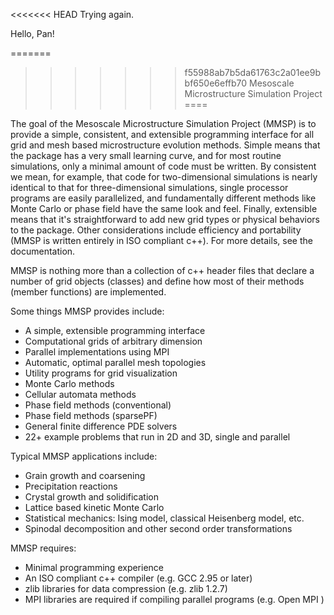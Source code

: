 <<<<<<< HEAD
Trying again.

Hello, Pan!

=======
>>>>>>> f55988ab7b5da61763c2a01ee9bbf650e6effb70
Mesoscale Microstructure Simulation Project
====

The goal of the Mesoscale Microstructure Simulation Project (MMSP) is to provide a simple,
consistent, and extensible programming interface for all grid and mesh based microstructure
evolution methods. Simple means that the package has a very small learning curve, and for
most routine simulations, only a minimal amount of code must be written. By consistent we
mean, for example, that code for two-dimensional simulations is nearly identical to that
for three-dimensional simulations, single processor programs are easily parallelized, and
fundamentally different methods like Monte Carlo or phase field have the same look and feel.
Finally, extensible means that it's straightforward to add new grid types or physical behaviors
to the package. Other considerations include efficiency and portability (MMSP is written
entirely in ISO compliant c++). For more details, see the documentation.

MMSP is nothing more than a collection of c++ header files that declare a number of grid objects
(classes) and define how most of their methods (member functions) are implemented.

Some things MMSP provides include:

 *  A simple, extensible programming interface
 *  Computational grids of arbitrary dimension
 *  Parallel implementations using MPI
 *  Automatic, optimal parallel mesh topologies
 *  Utility programs for grid visualization
 *  Monte Carlo methods
 *  Cellular automata methods
 *  Phase field methods (conventional)
 *  Phase field methods (sparsePF)
 *  General finite difference PDE solvers
 *  22+ example problems that run in 2D and 3D, single and parallel

Typical MMSP applications include:

 *  Grain growth and coarsening
 *  Precipitation reactions
 *  Crystal growth and solidification
 *  Lattice based kinetic Monte Carlo
 *  Statistical mechanics: Ising model, classical Heisenberg model, etc.
 *  Spinodal decomposition and other second order transformations

MMSP requires:

 *  Minimal programming experience
 *  An ISO compliant c++ compiler (e.g. GCC 2.95 or later)
 *  zlib libraries for data compression (e.g. zlib 1.2.7)
 *  MPI libraries are required if compiling parallel programs (e.g. Open MPI )
